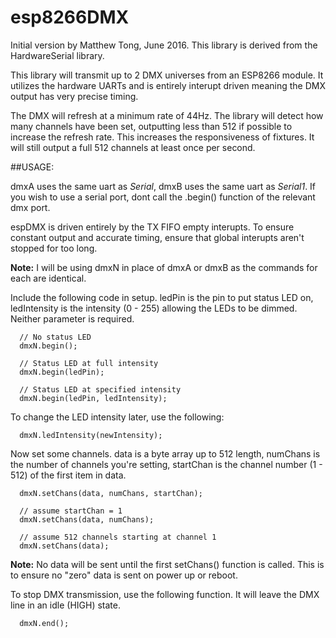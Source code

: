 # esp8266DMX
Initial version by Matthew Tong, June 2016.  This library is derived from the HardwareSerial library.

This library will transmit up to 2 DMX universes from an ESP8266 module.  It utilizes the hardware UARTs and is entirely interupt driven meaning the DMX output has very precise timing.

The DMX will refresh at a minimum rate of 44Hz.  The library will detect how many channels have been set, outputting less than 512 if possible to increase the refresh rate.  This increases the responsiveness of fixtures.  It will still output a full 512 channels at least once per second.

##USAGE:

dmxA uses the same uart as *Serial*, dmxB uses the same uart as *Serial1*.  If you wish to use a serial port, dont call the .begin() function of the relevant dmx port.

espDMX is driven entirely by the TX FIFO empty interupts.  To ensure constant output and accurate timing, ensure that global interupts aren't stopped for too long.

**Note:** I will be using dmxN in place of dmxA or dmxB as the commands for each are identical.

Include the following code in setup.  ledPin is the pin to put status LED on, ledIntensity is the intensity (0 - 255) allowing the LEDs to be dimmed.  Neither parameter is required.
```
  // No status LED
  dmxN.begin();
  
  // Status LED at full intensity
  dmxN.begin(ledPin);
  
  // Status LED at specified intensity
  dmxN.begin(ledPin, ledIntensity);
```
To change the LED intensity later, use the following:
```
  dmxN.ledIntensity(newIntensity);
```
Now set some channels.  data is a byte array up to 512 length, numChans is the number of channels you're setting, startChan is the channel number (1 - 512) of the first item in data.
```
  dmxN.setChans(data, numChans, startChan);
  
  // assume startChan = 1
  dmxN.setChans(data, numChans);
  
  // assume 512 channels starting at channel 1
  dmxN.setChans(data);
```
**Note:** No data will be sent until the first setChans() function is called.  This is to ensure no "zero" data is sent on power up or reboot.

To stop DMX transmission, use the following function.  It will leave the DMX line in an idle (HIGH) state.
```
  dmxN.end();
```
